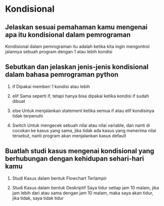 # Kondisional

## Jelaskan sesuai pemahaman kamu mengenai apa itu kondisional dalam pemrograman

Kondisional dalam pemrograman itu adalah ketika kita ingin mengontrol jalannya sebuah program dengan 1 atau lebih kondisi

## Sebutkan dan jelaskan jenis-jenis kondisional dalam bahasa pemrograman python

1. if 
Dipakai memberi 1 kondisi atau lebih

2. elif 
Sama seperti if, tetapi hanya bisa dipakai ketika kondisi if sudah dibuat

3. else
Untuk menjalankan statement ketika semua if atau elif kondisinya tidak terpenuhi

4. Switch
Untuk mengecek sebuah nilai atau nilai variable, dan nanti di cocokan ke kasus yang sama, jika tidak ada kasus yang menerima nilai tersebut, nanti program akan menjalankan kasus default

## Buatlah studi kasus mengenai kondisional yang berhubungan dengan kehidupan sehari-hari kamu

1. Studi Kasus dalam bentuk Flowchart
Terlampir

2. Studi Kasus dalam bentuk Deskriptif
Saya tidur setiap jam 10 malam, jika jam lebih dari atau sama dengan jam 10 malam, maka saya akan tidur, jika tidak, saya tidak tidur
